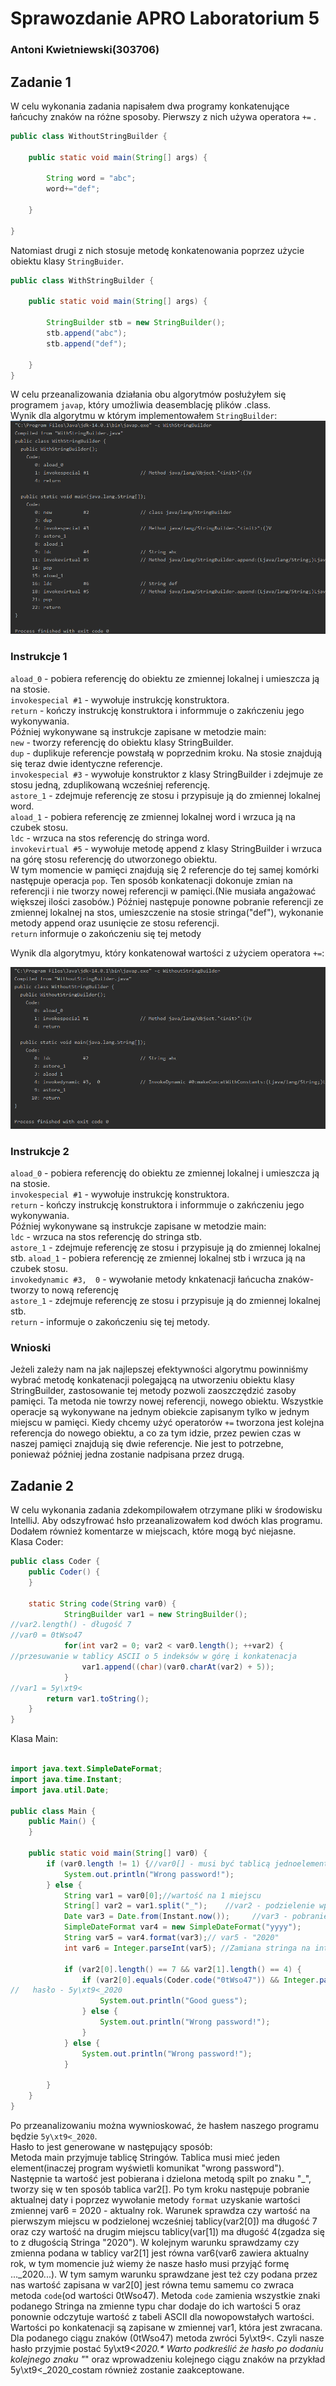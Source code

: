 # Sprawozdanie APRO Laboratorium 5 
### Antoni Kwietniewski(303706)
## Zadanie 1
W celu wykonania zadania napisałem dwa programy konkatenujące łańcuchy znaków na różne sposoby.
Pierwszy z nich używa operatora `+=` .
```java 
public class WithoutStringBuilder {
    
    public static void main(String[] args) {
        
        String word = "abc";
        word+="def";
        
    }

}
```
Natomiast drugi z nich stosuje metodę konkatenowania poprzez użycie obiektu klasy `StringBuider`.
```java 
public class WithStringBuilder {

    public static void main(String[] args) {

        StringBuilder stb = new StringBuilder();
        stb.append("abc");
        stb.append("def");

    }
}
```
W celu przeanalizowania działania obu algorytmów posłużyłem się programem `javap`, który umożliwia deasemblację plików .class.  
Wynik dla algorytmu w którym implementowałem `StringBuilder`:   
![zdjęcie zadania](WithStr.png)
  ### Instrukcje 1  
`aload_0` - pobiera referencję do obiektu ze zmiennej lokalnej i umieszcza ją na stosie.  
`invokespecial #1` - wywołuje instrukcję konstruktora.  
`return` - kończy instrukcję konstruktora i informmuje o zakńczeniu jego wykonywania.  
Później wykonywane są instrukcje zapisane w metodzie main:   
`new` - tworzy referencję do obiektu klasy StringBuilder.   
`dup` - duplikuje referencje powstałą w poprzednim kroku. Na stosie znajdują się teraz dwie identyczne referencje.   
`invokespecial #3` - wywołuje konstruktor z klasy StringBuilder i zdejmuje ze stosu jedną, zduplikowaną wcześniej referencję.  
`astore_1` - zdejmuje referencję ze stosu i przypisuje ją do zmiennej lokalnej word.    
`aload_1` - pobiera referencję ze zmiennej lokalnej word i wrzuca ją na czubek stosu.  
`ldc` - wrzuca na stos referencję do stringa word.  
`invokevirtual #5`  - wywołuje metodę append z klasy StringBuilder i wrzuca na górę stosu referencję do utworzonego obiektu.  
W tym momencie w pamięci znajdują się 2 referencje do tej samej komórki następuje operacja `pop`.
Ten sposób konkatenacji dokonuje zmian na referencji i nie tworzy nowej referencji w pamięci.(Nie musiała angażować większej ilości zasobów.)
Później następuje ponowne pobranie referencji ze zmiennej lokalnej na stos, umieszczenie na stosie stringa("def"), wykonanie metody append oraz usunięcie ze stosu referencji.  
`return` informuje o zakończeniu się tej metody  


Wynik dla algorytmyu, który konkatenował wartości z użyciem operatora `+=`:  

![zdjęcie zadania](WithoutStr.png)
  ### Instrukcje 2
`aload_0` - pobiera referencję do obiektu ze zmiennej lokalnej i umieszcza ją na stosie.  
`invokespecial #1` - wywołuje instrukcję konstruktora.  
`return` - kończy instrukcję konstruktora i informmuje o zakńczeniu jego wykonywania.  
Później wykonywane są instrukcje zapisane w metodzie main:   
`ldc` - wrzuca na stos referencję do stringa stb.  
`astore_1` - zdejmuje referencję ze stosu i przypisuje ją do zmiennej lokalnej stb. 
`aload_1` - pobiera referencję ze zmiennej lokalnej stb i wrzuca ją na czubek stosu.  
`invokedynamic #3,  0` - wywołanie metody knkatenacji łańcucha znaków- tworzy to nową referencję    
`astore_1` - zdejmuje referencję ze stosu i przypisuje ją do zmiennej lokalnej stb.  
`return` - informuje o zakończeniu się tej metody.  

### Wnioski 
Jeżeli zależy nam na jak najlepszej efektywności algorytmu powinniśmy wybrać metodę konkatenacji polegającą na utworzeniu obiektu klasy StringBuilder, zastosowanie tej metody pozwoli zaoszczędzić zasoby pamięci. Ta metoda nie towrzy nowej referencji, nowego obiektu. Wszystkie operacje są wykonywane na jednym obiekcie zapisanym tylko w jednym miejscu w pamięci. Kiedy chcemy użyć operatorów `+=` tworzona jest kolejna referencja do nowego obiektu, a co za tym idzie, przez pewien czas w naszej pamięci znajdują się dwie referencje. Nie jest to potrzebne, ponieważ później jedna zostanie nadpisana przez drugą.  
  
## Zadanie 2
W celu wykonania zadania zdekompilowałem otrzymane pliki w środowisku IntelliJ. Aby odszyfrować hsło przeanalizowałem kod dwóch klas programu. Dodałem również komentarze w miejscach, które mogą być niejasne.  
Klasa Coder:  
```java
public class Coder {
    public Coder() {
    }

    static String code(String var0) {
            StringBuilder var1 = new StringBuilder();
//var2.length() - długość 7
//var0 = 0tWso47
            for(int var2 = 0; var2 < var0.length(); ++var2) {
//przesuwanie w tablicy ASCII o 5 indeksów w górę i konkatenacja
                var1.append((char)(var0.charAt(var2) + 5));
            }
//var1 = 5y\xt9<
        return var1.toString();
    }
}
```
Klasa Main:  
```java 

import java.text.SimpleDateFormat;
import java.time.Instant;
import java.util.Date;

public class Main {
    public Main() {
    }

    public static void main(String[] var0) {
        if (var0.length != 1) {//var0[] - musi być tablicą jednoelementową
            System.out.println("Wrong password!");
        } else {
            String var1 = var0[0];//wartość na 1 miejscu
            String[] var2 = var1.split("_");    //var2 - podzielenie wprowadzonej wartości na tablice Stringów.
            Date var3 = Date.from(Instant.now());     //var3 - pobranie aktualnej daty
            SimpleDateFormat var4 = new SimpleDateFormat("yyyy");
            String var5 = var4.format(var3);// var5 - "2020"
            int var6 = Integer.parseInt(var5); //Zamiana stringa na inta. var6 = 2020

            if (var2[0].length() == 7 && var2[1].length() == 4) {
                if (var2[0].equals(Coder.code("0tWso47")) && Integer.parseInt(var2[1]) == var6) {
//   hasło - 5y\xt9<_2020
                    System.out.println("Good guess");
                } else {
                    System.out.println("Wrong password!");
                }
            } else {
                System.out.println("Wrong password!");
            }

        }
    }
}

```
Po przeanalizowaniu można wywnioskować, że hasłem naszego programu będzie `5y\xt9<_2020`.  
Hasło to jest generowane w następujący sposób:  
Metoda main przyjmuje tablicę Stringów. Tablica musi mieć jeden element(inaczej program wyświetli komunikat "wrong password"). Następnie ta wartość jest pobierana i dzielona metodą spilt po znaku "_", tworzy się w ten sposób tablica var2[]. Po tym kroku następuje pobranie aktualnej daty i poprzez wywołanie metody `format` uzyskanie wartości zmiennej var6 = 2020 - aktualny rok. Warunek sprawdza czy wartość na pierwszym miejscu w podzielonej wcześniej tablicy(var2[0]) ma długość 7 oraz czy wartość na drugim miejscu tablicy(var[1]) ma długość 4(zgadza się to z długością Stringa "2020"). W kolejnym warunku sprawdzamy czy zmienna podana w tablicy var2[1] jest równa var6(var6 zawiera aktualny rok, w tym momencie już wiemy że nasze hasło musi przyjąć formę ..._2020...). W tym samym warunku sprawdzane jest też czy podana przez nas wartość zapisana w var2[0] jest równa temu samemu co zwraca metoda `code`(od wartości 0tWso47). Metoda `code` zamienia wszystkie znaki podanego Stringa na zmienne typu char dodaje do ich wartości 5 oraz ponownie odczytuje wartość z tabeli ASCII dla nowopowstałych wartości. Wartości po konkatenacji są zapisane w zmiennej var1, która jest zwracana. Dla podanego ciągu znaków (0tWso47) metoda zwróci 5y\xt9<. Czyli nasze hasło przyjmie postać 5y\xt9<_2020.* Warto podkreślić że hasło po dodaniu kolejnego znaku "_" oraz wprowadzeniu kolejnego ciągu znaków na przykład 5y\xt9<_2020_costam również zostanie zaakceptowane.  
